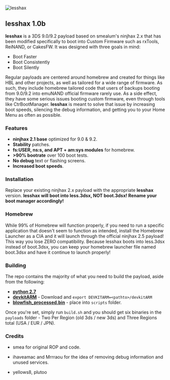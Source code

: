 ![lesshax](http://n4ru.it/3ds/lesshax.png)
## lesshax 1.0b

**lesshax** is a 3DS 9.0/9.2 payload based on smealum's ninjhax 2.x that has been modified specifically to boot into Custom Firmware such as rxTools, ReiNAND, or CakesFW. It was designed with three goals in mind:

  - Boot Faster
  - Boot Consistently
  - Boot Silently

Regular payloads are centered around homebrew and created for things like HBL and other projects, as well as tailored for a wide range of firmware. As such, they include homebrew tailored code that users of backups booting from 9.0/9.2 into emuNAND official firmware rarely use. As a side effect, they have some serious issues booting custom firmware, even through tools like CtrBootManager. **lesshax** is meant to solve that issue by increasing boot speeds, silencing the debug information, and getting you to your Home Menu as often as possible.

### Features

 - **ninjhax 2.1 base** optimized for 9.0 & 9.2.
 - **Stability** patches.
 - **fs:USER, ns:s, and APT + am:sys modules** for homebrew.
 - **\>90% bootrate** over 100 boot tests.
 - **No debug** text or flashing screens.
 - **Increased boot speeds**.

### Installation

Replace your existing ninjhax 2.x payload with the appropriate **lesshax** version. **lesshax will boot into less.3dsx, NOT boot.3dsx! Rename your boot manager accordingly!**


### Homebrew
While 99% of Homebrew will function properly, if you need to run a specific application that doesn't seem to function as intended, install the Homebrew Launcher as a CIA and it will launch through the official ninjhax 2.5 payload! This way you lose ZERO compatibility. Because lesshax boots into less.3dsx instead of boot.3dsx, you can keep your homebrew launcher file named boot.3dsx and have it continue to launch properly!

### Building
The repo contains the majority of what you need to build the payload, aside from the following:

* **[python 2.7]**
* **[devkitARM]** - Download and `export DEVKITARM=<pathto>/devkitARM`
* **[blowfish_processed.bin]** - place into `scripts` folder.

Once you're set, simply run `build.sh` and you should get six binaries in the `payloads` folder - Two Per Region (old 3ds / new 3ds) and Three Regions total (USA / EUR / JPN).

### Credits

 - smea for original ROP and code.
 - ihaveamac and Mrrraou for the idea of removing debug information and unused services.
 - yellows8, plutoo
 
   [python 2.7]: <https://www.python.org/download/releases/2.7/>
   [devkitARM]: <https://sourceforge.net/projects/devkitpro/files/devkitARM/devkitARM_r45>
   [blowfish_processed.bin]: <https://www.google.com/search?q=blowfish_processed.bin+33f38ab6f0821bc64b6f6bf98c1494f0>



